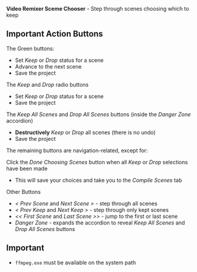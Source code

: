 **Video Remixer Sceme Chooser** - Step through scenes choosing which to keep

## Important Action Buttons
The Green buttons:
- Set _Keep_ or _Drop_ status for a scene
- Advance to the next scene
- Save the project

The _Keep_ and _Drop_ radio buttons
- Set _Keep_ or _Drop_ status for a scene
- Save the project

The _Keep All Scenes_ and _Drop All Scenes_ buttons (inside the _Danger Zone_ accordion)
- **Destructively** _Keep_ or _Drop_ all scenes (there is no undo)
- Save the project

The remaining buttons are navigation-related, except for:

Click the _Done Choosing Scenes_ button when all _Keep_ or _Drop_ selections have been made
- This will save your choices and take you to the _Compile Scenes_ tab

Other Buttons
- _< Prev Scene_ and _Next Scene >_ - step through all scenes
- _< Prev Keep_ and _Next Keep >_ - step through only kept scenes
- _<< First Scene_ and _Last Scene >>_ - jump to the first or last scene
- _Danger Zone_ - expands the accordion to reveal _Keep All Scenes_ and _Drop All Scenes_ buttons

## Important
- `ffmpeg.exe` must be available on the system path
